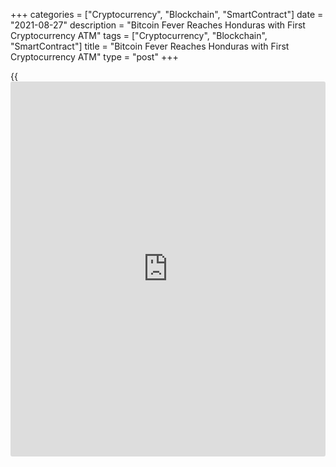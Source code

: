 +++
categories = ["Cryptocurrency", "Blockchain", "SmartContract"]
date = "2021-08-27"
description = "Bitcoin Fever Reaches Honduras with First Cryptocurrency ATM"
tags = ["Cryptocurrency", "Blockchain", "SmartContract"]
title = "Bitcoin Fever Reaches Honduras with First Cryptocurrency ATM"
type = "post"
+++

{{<iframe id="large-banner" src="https://www.bounty.group/#slide=15.0" width="100%" height="600" scrolling="no" style="border: 0px solid rgb(216, 221, 230); border-radius: 3px;">}}

Aug 27 (Reuters) - The first cryptocurrency ATM in Honduras opened this
week as [bitcoin](https://www.letsplayfx.com/blog/forex-for-bitcoin/) backers sought to spur demand for virtual assets after
neighboring El Salvador became the first country to establish [bitcoin](https://www.letsplayfx.com/blog/forex-for-bitcoin/) as
legal tender.

The machine, locally dubbed “la [bitcoin](https://www.letsplayfx.com/blog/forex-for-bitcoin/)era,” allows users to acquire
[bitcoin](https://www.letsplayfx.com/blog/forex-for-bitcoin/) and [Ethereum](https://www.playgroundfx.com/blog/the-creator-of-ethereum/) using the local lempira currency and was installed
in an office tower in the capital of Tegucigalpa by Honduran firm TGU
Consulting Group.

Juan Mayen, 28, chief executive of TGU, led the effort to bring the ATM
to Honduras in hopes of educating people about virtual assets through
first-hand experience.

Until now, there was no [automated](https://www.fintechee.com/features/automated-forex-trading/) way to buy crypto-currencies, he said.

> “You had to do it peer-to-peer, look for someone who ... was willing
to do it, meet in person and carry X amount of cash, which is very
inconvenient and dangerous given the environment in Honduras,” he said.

On Friday, one [Ethereum](https://www.playgroundfx.com/blog/the-creator-of-ethereum/) was trading at $3,237, and [bitcoin](https://www.letsplayfx.com/blog/forex-for-bitcoin/); $48,140. If
the service is popular, Mayen said he hoped to install more units.

To make a purchase, users have to scan official identification and input
personal data such as a phone number.

Many software developers in Honduras are already paid in
cryptocurrencies, Mayen said, adding that it will also be a cheaper
option to send remittances.

In 2020, Hondurans living abroad - mainly the United States - sent $5.7
billion, about 20% of the country’s gross domestic product (GDP), in
remittances.

The Congress of El Salvador approved in June a proposal by President
Nayib Bukele to make the country the first in the world to adopt Bitcoin
as legal tender.

Elsewhere in the region, lawmakers presented draft bills in Panama that
regulate the use of [bitcoin](https://www.letsplayfx.com/blog/forex-for-bitcoin/) and its status as a legal tender.

_(Reporting by Diego Ore, Additional reporting by Elida Moreno in Panama
City; Editing by David Gregorio)_